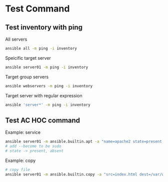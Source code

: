 # Test Command

## Test inventory with ping

All servers

```bash
ansible all -m ping -i inventory
```

Speicific target server

```bash
ansible server01 -m ping -i inventory
```

Target group servers

```bash
ansible webservers -m ping -i inventory
```

Target server with regular expression

```bash
ansible 'server*' -m ping -i inventory
```

## Test AC HOC command

Example: service
```bash
ansible server01 -m ansible.builtin.apt -a "name=apache2 state=present update_cache=yes"
# add --become to be sudo
# state -> present, absent
```
Example: copy
```bash
# copy file
ansible server01 -m ansible.builtin.copy -a "src=index.html dest=/var/www/html/index.html"
```
